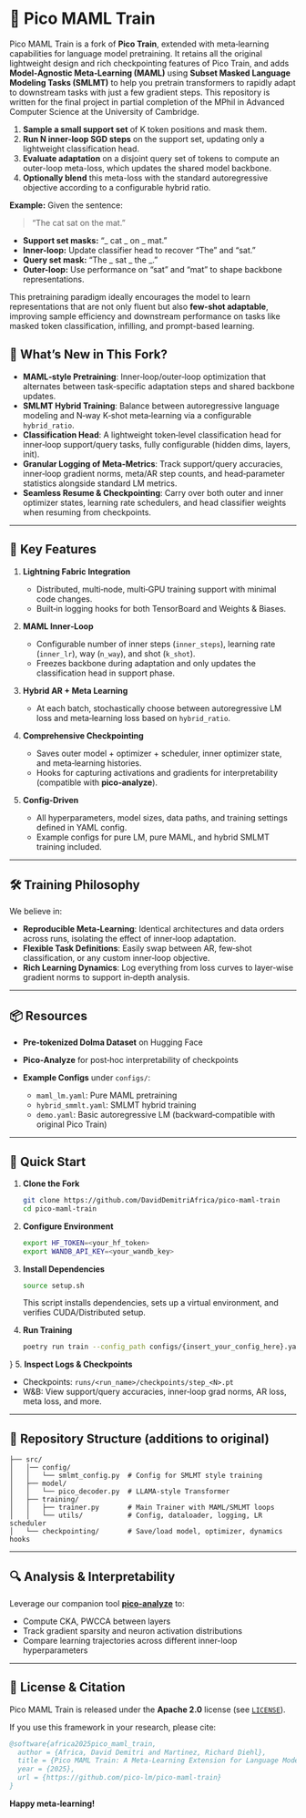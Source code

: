 # 🚀 Pico MAML Train

Pico MAML Train is a fork of **Pico Train**, extended with meta‑learning capabilities for language model pretraining. It retains all the original lightweight design and rich checkpointing features of Pico Train, and adds **Model‑Agnostic Meta‑Learning (MAML)** using **Subset Masked Language Modeling Tasks (SMLMT)** to help you pretrain transformers to rapidly adapt to downstream tasks with just a few gradient steps. This repository is written for the final project in partial completion of the MPhil in Advanced Computer Science at the University of Cambridge.

1. **Sample a small support set** of K token positions and mask them.
2. **Run N inner-loop SGD steps** on the support set, updating only a lightweight classification head.
3. **Evaluate adaptation** on a disjoint query set of tokens to compute an outer-loop meta-loss, which updates the shared model backbone.
4. **Optionally blend** this meta-loss with the standard autoregressive objective according to a configurable hybrid ratio.

**Example:** Given the sentence:

> “The cat sat on the mat.”

* **Support set masks:** “\_ cat \_ on \_ mat.”
* **Inner-loop:** Update classifier head to recover “The” and “sat.”
* **Query set mask:** “The \_ sat \_ the \_.”
* **Outer-loop:** Use performance on “sat” and “mat” to shape backbone representations.

This pretraining paradigm ideally encourages the model to learn representations that are not only fluent but also **few-shot adaptable**, improving sample efficiency and downstream performance on tasks like masked token classification, infilling, and prompt-based learning.


## 🎯 What’s New in This Fork?

* **MAML‑style Pretraining**: Inner‑loop/outer‑loop optimization that alternates between task‑specific adaptation steps and shared backbone updates.
* **SMLMT Hybrid Training**: Balance between autoregressive language modeling and N‑way K‑shot meta‑learning via a configurable `hybrid_ratio`.
* **Classification Head**: A lightweight token‑level classification head for inner‑loop support/query tasks, fully configurable (hidden dims, layers, init).
* **Granular Logging of Meta‑Metrics**: Track support/query accuracies, inner‑loop gradient norms, meta/AR step counts, and head‐parameter statistics alongside standard LM metrics.
* **Seamless Resume & Checkpointing**: Carry over both outer and inner optimizer states, learning rate schedulers, and head classifier weights when resuming from checkpoints.

---

## 🔑 Key Features

1. **Lightning Fabric Integration**

   * Distributed, multi‑node, multi‑GPU training support with minimal code changes.
   * Built‑in logging hooks for both TensorBoard and Weights & Biases.

2. **MAML Inner‑Loop**

   * Configurable number of inner steps (`inner_steps`), learning rate (`inner_lr`), way (`n_way`), and shot (`k_shot`).
   * Freezes backbone during adaptation and only updates the classification head in support phase.

3. **Hybrid AR + Meta Learning**

   * At each batch, stochastically choose between autoregressive LM loss and meta‑learning loss based on `hybrid_ratio`.

4. **Comprehensive Checkpointing**

   * Saves outer model + optimizer + scheduler, inner optimizer state, and meta‑learning histories.
   * Hooks for capturing activations and gradients for interpretability (compatible with **pico‑analyze**).

5. **Config‑Driven**

   * All hyperparameters, model sizes, data paths, and training settings defined in YAML config.
   * Example configs for pure LM, pure MAML, and hybrid SMLMT training included.

---

## 🛠️ Training Philosophy

We believe in:

* **Reproducible Meta‑Learning**: Identical architectures and data orders across runs, isolating the effect of inner‑loop adaptation.
* **Flexible Task Definitions**: Easily swap between AR, few‑shot classification, or any custom inner‐loop objective.
* **Rich Learning Dynamics**: Log everything from loss curves to layer‑wise gradient norms to support in‑depth analysis.

---

## 📦 Resources

* **Pre‑tokenized Dolma Dataset** on Hugging Face
* **Pico‑Analyze** for post‑hoc interpretability of checkpoints
* **Example Configs** under `configs/`:

  * `maml_lm.yaml`: Pure MAML pretraining
  * `hybrid_smmlt.yaml`: SMLMT hybrid training
  * `demo.yaml`: Basic autoregressive LM (backward‑compatible with original Pico Train)

---

## 🏃 Quick Start

1. **Clone the Fork**

   ```bash
   git clone https://github.com/DavidDemitriAfrica/pico-maml-train
   cd pico-maml-train
   ```

2. **Configure Environment**

   ```bash
   export HF_TOKEN=<your_hf_token>
   export WANDB_API_KEY=<your_wandb_key>
   ```

3. **Install Dependencies**

   ```bash
   source setup.sh
   ```

   This script installs dependencies, sets up a virtual environment, and verifies CUDA/Distributed setup.

4. **Run Training**

   ```bash
   poetry run train --config_path configs/{insert_your_config_here}.yaml
   ```
}
5. **Inspect Logs & Checkpoints**

   * Checkpoints: `runs/<run_name>/checkpoints/step_<N>.pt`
   * W\&B: View support/query accuracies, inner‑loop grad norms, AR loss, meta loss, and more.

---

## 📁 Repository Structure (additions to original)

```
├── src/
│   │── config/
│   │   └── smlmt_config.py  # Config for SMLMT style training
│   ├── model/
│   │   └── pico_decoder.py  # LLAMA‑style Transformer
│   ├── training/
│   │   ├── trainer.py       # Main Trainer with MAML/SMLMT loops
│   │   └── utils/           # Config, dataloader, logging, LR scheduler
│   └── checkpointing/       # Save/load model, optimizer, dynamics hooks
```

---

## 🔍 Analysis & Interpretability

Leverage our companion tool [**pico-analyze**](https://github.com/pico-lm/pico-analyze) to:

* Compute CKA, PWCCA between layers
* Track gradient sparsity and neuron activation distributions
* Compare learning trajectories across different inner-loop hyperparameters

---

## 📜 License & Citation

Pico MAML Train is released under the **Apache 2.0** license (see [`LICENSE`](LICENSE)).

If you use this framework in your research, please cite:

```bibtex
@software{africa2025pico_maml_train,
  author = {Africa, David Demitri and Martinez, Richard Diehl},
  title = {Pico MAML Train: A Meta‑Learning Extension for Language Model Pretraining},
  year = {2025},
  url = {https://github.com/pico-lm/pico-maml-train}
}
```

**Happy meta‑learning!**
